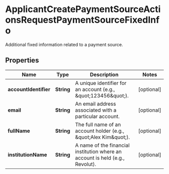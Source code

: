 

# ApplicantCreatePaymentSourceActionsRequestPaymentSourceFixedInfo

Additional fixed information related to a payment source.

## Properties

| Name | Type | Description | Notes |
|------------ | ------------- | ------------- | -------------|
|**accountIdentifier** | **String** | A unique identifier for an account (e.g., \&quot;123456\&quot;). |  [optional] |
|**email** | **String** | An email address associated with a particular account. |  [optional] |
|**fullName** | **String** | The full name of an account holder (e.g., \&quot;Alex Kim\&quot;). |  [optional] |
|**institutionName** | **String** | A name of the financial institution where an account is held (e.g., Revolut). |  [optional] |



